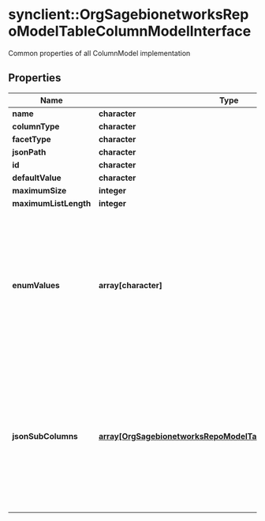 # synclient::OrgSagebionetworksRepoModelTableColumnModelInterface

Common properties of all ColumnModel implementation

## Properties
Name | Type | Description | Notes
------------ | ------------- | ------------- | -------------
**name** | **character** |  | [optional] 
**columnType** | **character** |  | [optional] 
**facetType** | **character** |  | [optional] 
**jsonPath** | **character** |  | [optional] 
**id** | **character** |  | [optional] 
**defaultValue** | **character** |  | [optional] 
**maximumSize** | **integer** |  | [optional] 
**maximumListLength** | **integer** |  | [optional] 
**enumValues** | **array[character]** | Columns of type STRING can be constrained to an enumeration values set on this list. The maximum number of entries for an enum is 100 | [optional] 
**jsonSubColumns** | [**array[OrgSagebionetworksRepoModelTableJsonSubColumnModel]**](org.sagebionetworks.repo.model.table.JsonSubColumnModel.md) | For column of type JSON that represents the combination of multiple sub-columns, this property is used to define each sub-column. | [optional] 


